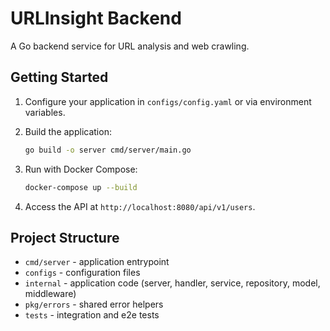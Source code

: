 # URLInsight Backend

A Go backend service for URL analysis and web crawling.

## Getting Started

1. Configure your application in `configs/config.yaml` or via environment variables.
2. Build the application:

   ```bash
   go build -o server cmd/server/main.go
   ```

3. Run with Docker Compose:

   ```bash
   docker-compose up --build
   ```

4. Access the API at `http://localhost:8080/api/v1/users`.

## Project Structure

- `cmd/server` - application entrypoint
- `configs` - configuration files
- `internal` - application code (server, handler, service, repository, model, middleware)
- `pkg/errors` - shared error helpers
- `tests` - integration and e2e tests
